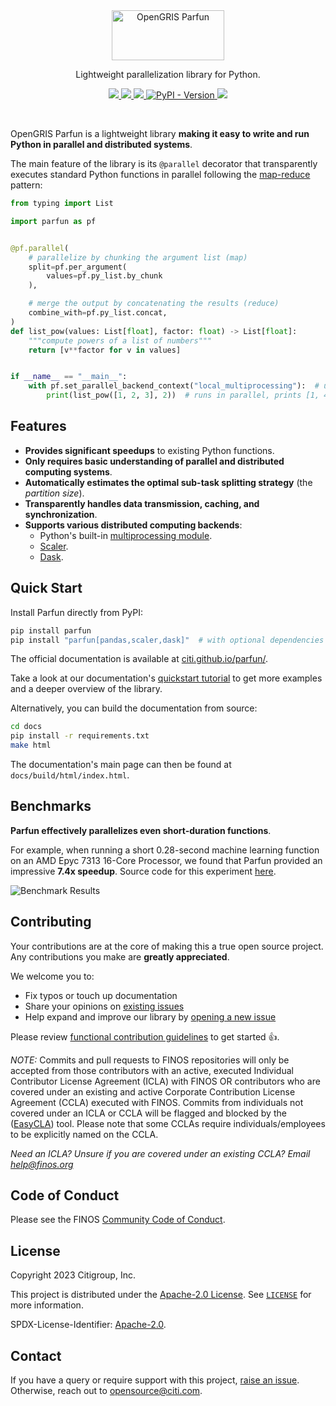 <div align="center">
  <a href="https://github.com/finos/opengris-parfun">
    <img src="https://github.com/finos/branding/blob/master/project-logos/active-project-logos/OpenGRIS/Parfun/2025_OpenGRIS_Parfun.svg" alt="OpenGRIS Parfun" width="180" height="80">
  </a>

  <p align="center">
    Lightweight parallelization library for Python.
  </p>

  <p align="center">
    <a href="https://community.finos.org/docs/governance/Software-Projects/stages/incubating">
      <img src="https://cdn.jsdelivr.net/gh/finos/contrib-toolbox@master/images/badge-incubating.svg">
    </a>
    <a href="https://finos.github.io/opengris-parfun/">
      <img src="https://img.shields.io/badge/Documentation-0f1632">
    </a>
    <a href="./LICENSE">
      <img src="https://img.shields.io/github/license/citi/parfun?label=license&colorA=0f1632&colorB=255be3">
    </a>
    <a href="https://pypi.org/project/parfun/">
      <img alt="PyPI - Version" src="https://img.shields.io/pypi/v/parfun?colorA=0f1632&colorB=255be3">
    </a>
    <img src="https://api.securityscorecards.dev/projects/github.com/Citi/parfun/badge">
  </p>
</div>

<br />

OpenGRIS Parfun is a lightweight library **making it easy to write and run Python in parallel and distributed systems**.

The main feature of the library is its `@parallel` decorator that transparently executes standard Python functions in parallel
following the [map-reduce](https://en.wikipedia.org/wiki/MapReduce) pattern:

```Python
from typing import List

import parfun as pf


@pf.parallel(
    # parallelize by chunking the argument list (map)
    split=pf.per_argument(
        values=pf.py_list.by_chunk
    ),

    # merge the output by concatenating the results (reduce)
    combine_with=pf.py_list.concat,
)
def list_pow(values: List[float], factor: float) -> List[float]:
    """compute powers of a list of numbers"""
    return [v**factor for v in values]


if __name__ == "__main__":
    with pf.set_parallel_backend_context("local_multiprocessing"):  # use a local pool of processes
        print(list_pow([1, 2, 3], 2))  # runs in parallel, prints [1, 4, 9]
```

## Features

* **Provides significant speedups** to existing Python functions.
* **Only requires basic understanding of parallel and distributed computing systems**.
* **Automatically estimates the optimal sub-task splitting strategy** (the *partition size*).
* **Transparently handles data transmission, caching, and synchronization**.
* **Supports various distributed computing backends**:
  * Python's built-in [multiprocessing module](https://docs.python.org/3/library/multiprocessing.html).
  * [Scaler](https://github.com/citi/scaler).
  * [Dask](https://www.dask.org/).

## Quick Start

Install Parfun directly from PyPI:

```bash
pip install parfun
pip install "parfun[pandas,scaler,dask]"  # with optional dependencies
```

The official documentation is available at [citi.github.io/parfun/](https://citi.github.io/parfun/).

Take a look at our documentation's [quickstart tutorial](https://citi.github.io/parfun/tutorials/quickstart.html) to get
more examples and a deeper overview of the library.

Alternatively, you can build the documentation from source:

```bash
cd docs
pip install -r requirements.txt
make html
```

The documentation's main page can then be found at `docs/build/html/index.html`.

## Benchmarks

**Parfun effectively parallelizes even short-duration functions**.

For example, when running a short 0.28-second machine learning function on an AMD Epyc 7313 16-Core Processor, we found that Parfun
provided an impressive **7.4x speedup**. Source code for this experiment [here](examples/california_housing/main.py).

![Benchmark Results](images/benchmark_results.svg)

## Contributing

Your contributions are at the core of making this a true open source project. Any contributions you make are **greatly appreciated**.

We welcome you to:

* Fix typos or touch up documentation
* Share your opinions on [existing issues](https://github.com/finos/opengris-parfun/issues)
* Help expand and improve our library by [opening a new issue](https://github.com/finos/opengris-parfun/issues/new)

Please review [functional contribution guidelines](./CONTRIBUTING.md) to get started 👍.

_NOTE:_ Commits and pull requests to FINOS repositories will only be accepted from those contributors with an active, executed Individual Contributor License Agreement (ICLA) with FINOS OR contributors who are covered under an existing and active Corporate Contribution License Agreement (CCLA) executed with FINOS. Commits from individuals not covered under an ICLA or CCLA will be flagged and blocked by the ([EasyCLA](https://community.finos.org/docs/governance/Software-Projects/easycla)) tool. Please note that some CCLAs require individuals/employees to be explicitly named on the CCLA.

*Need an ICLA? Unsure if you are covered under an existing CCLA? Email [help@finos.org](mailto:help@finos.org)*

## Code of Conduct

Please see the FINOS [Community Code of Conduct](https://www.finos.org/code-of-conduct).

## License

Copyright 2023 Citigroup, Inc.

This project is distributed under the [Apache-2.0 License](https://www.apache.org/licenses/LICENSE-2.0). See
[`LICENSE`](./LICENSE) for more information.

SPDX-License-Identifier: [Apache-2.0](https://spdx.org/licenses/Apache-2.0).

## Contact

If you have a query or require support with this project, [raise an issue](https://github.com/Citi/parfun/issues).
Otherwise, reach out to [opensource@citi.com](mailto:opensource@citi.com).

